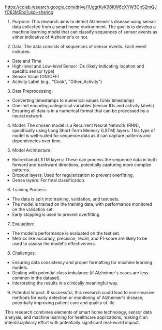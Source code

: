 
https://colab.research.google.com/drive/1UggrKvK96KW6cXYW3ChS2mQJfC83MEbx?usp=sharing


1. Purpose:
This research aims to detect Alzheimer's disease using sensor data collected from a smart home environment. The goal is to develop a machine learning model that can classify sequences of sensor events as either indicative of Alzheimer's or not.

2. Data:
The data consists of sequences of sensor events. Each event includes:
- Date and Time
- High-level and Low-level Sensor IDs (likely indicating location and specific sensor type)
- Sensor Value (ON/OFF)
- Activity Label (e.g., "Cook", "Other_Activity")

3. Data Preprocessing:
- Converting timestamps to numerical values (Unix timestamp)
- One-hot encoding categorical variables (sensor IDs and activity labels)
- Ensuring all data is in a numerical format that can be processed by a neural network

4. Model:
The chosen model is a Recurrent Neural Network (RNN), specifically using Long Short-Term Memory (LSTM) layers. This type of model is well-suited for sequence data as it can capture patterns and dependencies over time.

5. Model Architecture:
- Bidirectional LSTM layers: These can process the sequence data in both forward and backward directions, potentially capturing more complex patterns.
- Dropout layers: Used for regularization to prevent overfitting.
- Dense layers: For final classification.

6. Training Process:
- The data is split into training, validation, and test sets.
- The model is trained on the training data, with performance monitored on the validation set.
- Early stopping is used to prevent overfitting.

7. Evaluation:
- The model's performance is evaluated on the test set.
- Metrics like accuracy, precision, recall, and F1-score are likely to be used to assess the model's effectiveness.

8. Challenges:
- Ensuring data consistency and proper formatting for machine learning models.
- Dealing with potential class imbalance (if Alzheimer's cases are less common in the dataset).
- Interpreting the results in a clinically meaningful way.

9. Potential Impact:
If successful, this research could lead to non-invasive methods for early detection or monitoring of Alzheimer's disease, potentially improving patient care and quality of life.

This research combines elements of smart home technology, sensor data analysis, and machine learning for healthcare applications, making it an interdisciplinary effort with potentially significant real-world impact.
